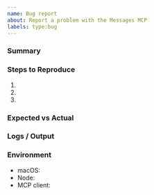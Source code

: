 ```yaml
---
name: Bug report
about: Report a problem with the Messages MCP
labels: type:bug
---
```


### Summary

### Steps to Reproduce
1.
2.
3.

### Expected vs Actual

### Logs / Output

### Environment
- macOS:
- Node:
- MCP client:

